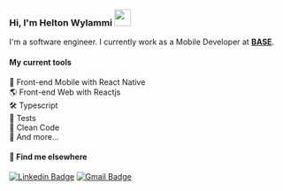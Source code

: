 ### Hi, I'm Helton Wylammi <img src="https://media.giphy.com/media/hvRJCLFzcasrR4ia7z/giphy.gif" width="30" >

I'm a software engineer. I currently work as a Mobile Developer at [**BASE**](https://base.digital/). 

#### My current tools 
📲 Front-end Mobile with React Native  
🌎 Front-end Web with Reactjs  
🛠️ Typescript  
🧪 Tests  
📙 Clean Code  
🧰 And more...  

#### 💬 Find me elsewhere

[![Linkedin Badge](https://img.shields.io/badge/-Linkedin-blue?style=flat-square&logo=Linkedin&logoColor=white&link=https://https://www.linkedin.com/in/helton-wylammi-phg/)](https://www.linkedin.com/in/helton-wylammi-phg/) 
[![Gmail Badge](https://img.shields.io/badge/-wylammi.helton@gmail.com-c14438?style=flat-square&logo=Gmail&logoColor=white&link=mailto:wylammi.helton@gmail.com)](mailto:wylammi.helton@gmail.com)
